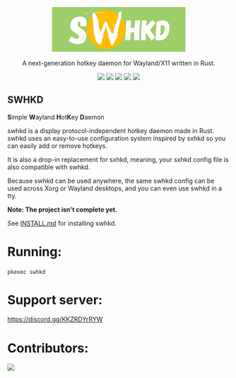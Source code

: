<p align=center>
  <img src="./assets/swhkd.png" alt=SWHKD width=60%>
  
  <p align=center>A next-generation hotkey daemon for Wayland/X11 written in Rust.</p>
  
  <p align="center">
  <a href="./LICENSE.md"><img src="https://img.shields.io/github/license/shinyzenith/swhkd?style=flat-square&logo=appveyor"></a>
  <img src="https://img.shields.io/badge/cargo-v0.1.0-green?style=flat-square&logo=appveyor">
  <img src="https://img.shields.io/github/issues/shinyzenith/swhkd?style=flat-square&logo=appveyor">
  <img src="https://img.shields.io/github/forks/shinyzenith/swhkd?style=flat-square&logo=appveyor">
  <img src="https://img.shields.io/github/stars/shinyzenith/swhkd?style=flat-square&logo=appveyor">
  </p>
</p>

## SWHKD
**S**imple **W**ayland **H**ot**K**ey **D**aemon

swhkd is a display protocol-independent hotkey daemon made in Rust. swhkd uses an easy-to-use configuration system inspired by sxhkd so you can easily add or remove hotkeys.

It is also a drop-in replacement for sxhkd, meaning, your sxhkd config file is also compatible with swhkd.

Because swhkd can be used anywhere, the same swhkd config can be used across Xorg or Wayland desktops, and you can even use swhkd in a tty.

**Note: The project isn't complete yet.**

See [INSTALL.md](./docs/INSTALL.md) for installing swhkd.

# Running:

`pkexec swhkd`

# Support server:

https://discord.gg/KKZRDYrRYW

# Contributors:

<a href="https://github.com/Shinyzenith/swhkd/graphs/contributors">
  <img src="https://contrib.rocks/image?repo=Shinyzenith/swhkd" />
</a>
